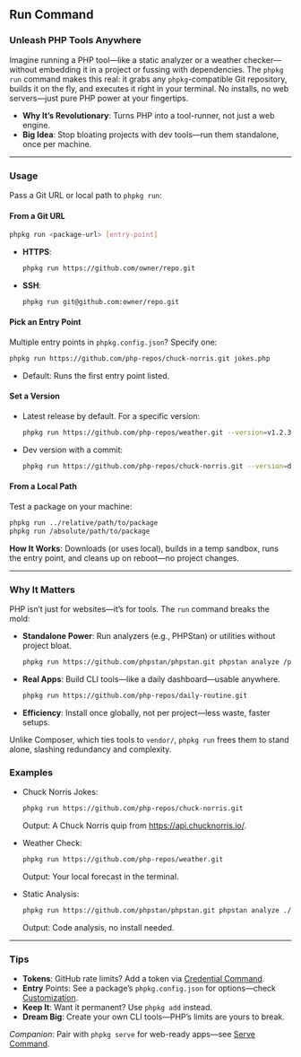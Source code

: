 ## Run Command

### Unleash PHP Tools Anywhere

Imagine running a PHP tool—like a static analyzer or a weather checker—without embedding it in a project or fussing with dependencies. The `phpkg run` command makes this real: it grabs any `phpkg`-compatible Git repository, builds it on the fly, and executes it right in your terminal. No installs, no web servers—just pure PHP power at your fingertips.

- **Why It’s Revolutionary**: Turns PHP into a tool-runner, not just a web engine.
- **Big Idea**: Stop bloating projects with dev tools—run them standalone, once per machine.

---

### Usage

Pass a Git URL or local path to `phpkg run`:

#### From a Git URL

```bash
phpkg run <package-url> [entry-point]
```

- **HTTPS**:  
    ```bash
    phpkg run https://github.com/owner/repo.git
    ```
- **SSH**:  

    ```bash
    phpkg run git@github.com:owner/repo.git
    ```

#### Pick an Entry Point

Multiple entry points in `phpkg.config.json`? Specify one:  

```bash
phpkg run https://github.com/php-repos/chuck-norris.git jokes.php
```

- Default: Runs the first entry point listed.

#### Set a Version

- Latest release by default. For a specific version:  

    ```bash
    phpkg run https://github.com/php-repos/weather.git --version=v1.2.3
    ```

- Dev version with a commit:  
    ```bash
    phpkg run https://github.com/php-repos/chuck-norris.git --version=development#336212f42b0d612a1397e5009f2e3c681851d770
    ```

#### From a Local Path

Test a package on your machine:  
```bash
phpkg run ../relative/path/to/package
phpkg run /absolute/path/to/package
```

**How It Works**: Downloads (or uses local), builds in a temp sandbox, runs the entry point, and cleans up on reboot—no project changes.

---

### Why It Matters

PHP isn’t just for websites—it’s for tools. The `run` command breaks the mold:

- **Standalone Power**: Run analyzers (e.g., PHPStan) or utilities without project bloat.  
    ```bash
    phpkg run https://github.com/phpstan/phpstan.git phpstan analyze /path/to/project
    ```
- **Real Apps**: Build CLI tools—like a daily dashboard—usable anywhere.  
    ```bash
    phpkg run https://github.com/php-repos/daily-routine.git
    ```
- **Efficiency**: Install once globally, not per project—less waste, faster setups.

Unlike Composer, which ties tools to `vendor/`, `phpkg run` frees them to stand alone, slashing redundancy and complexity.

### Examples

- Chuck Norris Jokes:

    ```bash
    phpkg run https://github.com/php-repos/chuck-norris.git
    ```

    Output: A Chuck Norris quip from https://api.chucknorris.io/.

- Weather Check:  

    ```bash
    phpkg run https://github.com/php-repos/weather.git
    ```
    Output: Your local forecast in the terminal.

- Static Analysis:  
    ```bash
    phpkg run https://github.com/phpstan/phpstan.git phpstan analyze ./my-app
    ```
    Output: Code analysis, no install needed.
---

### Tips

- **Tokens**: GitHub rate limits? Add a token via [Credential Command](https://phpkg.com/documentations/credential-command).  
- **Entry** Points: See a package’s `phpkg.config.json` for options—check [Customization](https://phpkg.com/documentations/customization).  
- **Keep It**: Want it permanent? Use `phpkg add` instead.  
- **Dream Big**: Create your own CLI tools—PHP’s limits are yours to break.

_Companion_: Pair with `phpkg serve` for web-ready apps—see [Serve Command](https://phpkg.com/documentations/serve-command).
